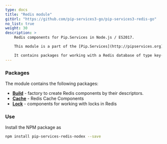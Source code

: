 ```yaml
---
type: docs
title: "Redis module"
gitUrl: "https://github.com/pip-services3-go/pip-services3-redis-go"
no_list: true
weight: 30
description: > 
    Redis components for Pip.Services in Node.js / ES2017. 

    This module is a part of the [Pip.Services](http://pipservices.org) polyglot microservices toolkit.

    It contains packages for working with a Redis database of type key-value. 
---
```


### Packages

The module contains the following packages:
- [**Build**](build) - factory to create Redis components by their descriptors.
- [**Cache**](cache) - Redis Cache Components
- [**Lock**](lock) - components for working with locks in Redis


### Use

Install the NPM package as
```bash
npm install pip-services-redis-nodex --save
```
